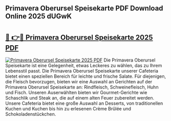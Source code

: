 ## Primavera Oberursel Speisekarte PDF Download Online 2025 dUGwK

# <h2><a href="http://gcafmpc.nevu.top/?p=Primavera+Oberursel+Speisekarte">🔗 👉🔴 Primavera Oberursel Speisekarte 2025 PDF</a></h2>

[![Primavera Oberursel Speisekarte 2025 PDF](https://i.imgur.com/dBaPXMq.png)](http://gcafmpc.nevu.top/?p=Primavera+Oberursel+Speisekarte)
Die Primavera Oberursel Speisekarte ist eine Gelegenheit, etwas Leckeres zu wählen, das zu Ihrem Lebensstil passt. Die Primavera Oberursel Speisekarte unserer Cafeteria bietet einen speziellen Bereich für leichte und frische Salate. Für diejenigen, die Fleisch bevorzugen, bieten wir eine Auswahl an Gerichten auf der Primavera Oberursel Speisekarte an: Rindfleisch, Schweinefleisch, Huhn und Fisch. Unseren Auserwählten bieten wir Gourmet-Gerichte wie Schaschlik und Steak an, die auf einem alten Feuer zubereitet werden. Unsere Cafeteria bietet eine große Auswahl an Desserts, von traditionellen Kuchen und Kuchen bis hin zu erlesenen Crème Brûlée und Schokoladenstückchen.
